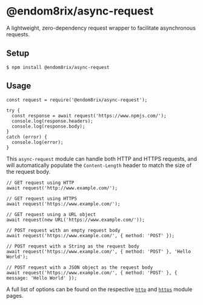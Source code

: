 # @endom8rix/async-request
A lightweight, zero-dependency request wrapper to facilitate asynchronous requests.

## Setup
```shell
$ npm install @endom8rix/async-request
```

## Usage
```JS
const request = require('@endom8rix/async-request');

try {
  const response = await request('https://www.npmjs.com/');
  console.log(response.headers);
  console.log(response.body);
}
catch (error) {
  console.log(error);
}
```
This `async-request` module can handle both HTTP and HTTPS requests, and will automatically populate the `Content-Length` header to match the size of the request body.
```JS
// GET request using HTTP
await request('http://www.example.com/');

// GET request using HTTPS
await request('https://www.example.com/');

// GET request using a URL object
await request(new URL('https://www.example.com/'));

// POST request with an empty request body
await request('https://www.example.com/', { method: 'POST' });

// POST request with a String as the request body
await request('https://www.example.com/', { method: 'POST' }, 'Hello World');

// POST request with a JSON object as the request body
await request('https://www.example.com/', { method: 'POST' }, { message: 'Hello World' });
```
A full list of options can be found on the respective [`http`](https://nodejs.org/api/http.html) and [`https`](https://nodejs.org/api/https.html) module pages.
